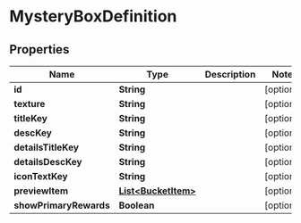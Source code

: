 

# MysteryBoxDefinition


## Properties

| Name | Type | Description | Notes |
|------------ | ------------- | ------------- | -------------|
|**id** | **String** |  |  [optional] |
|**texture** | **String** |  |  [optional] |
|**titleKey** | **String** |  |  [optional] |
|**descKey** | **String** |  |  [optional] |
|**detailsTitleKey** | **String** |  |  [optional] |
|**detailsDescKey** | **String** |  |  [optional] |
|**iconTextKey** | **String** |  |  [optional] |
|**previewItem** | [**List&lt;BucketItem&gt;**](BucketItem.md) |  |  [optional] |
|**showPrimaryRewards** | **Boolean** |  |  [optional] |



